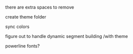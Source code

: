 there are extra spaces to remove


create theme folder

sync colors

figure out to handle dynamic segment building /with theme

powerline fonts?
